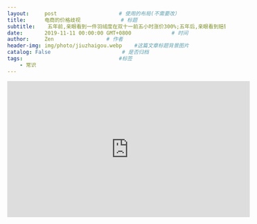 ```yaml
---
layout:     post                    # 使用的布局(不需要改）
title:      电商的价格歧视             # 标题
subtitle:    五年前,亲眼看到一件羽绒度在双十一前五小时涨价300%;五年后,亲眼看到赔钱大甩卖的笔记本电脑比上个月贵了200 #副标题
date:       2019-11-11 00:00:00 GMT+0800             # 时间
author:     Zen                 # 作者
header-img: img/photo/jiuzhaigou.webp    #这篇文章标题背景图片
catalog: False                       # 是否归档
tags:                               #标签
    - 常识
---
```


<iframe width="560" height="315" src="https://www.youtube.com/embed/CDORrtQu3fE" frameborder="0" allow="accelerometer; autoplay; encrypted-media; gyroscope; picture-in-picture" allowfullscreen></iframe>
